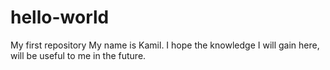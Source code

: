 # hello-world
My first repository 
My name is Kamil. 
I hope the knowledge I will gain here, will be useful to me in the future. 
